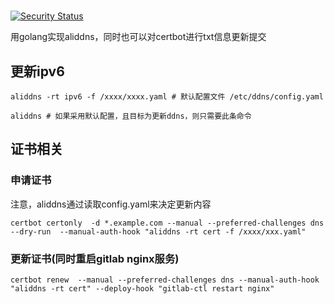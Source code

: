 #   
[![Security Status](https://www.murphysec.com/platform3/v31/badge/1726604684981915648.svg)](https://www.murphysec.com/console/report/1721468007020584960/1726604684981915648)

用golang实现aliddns，同时也可以对certbot进行txt信息更新提交

## 更新ipv6

```shell
aliddns -rt ipv6 -f /xxxx/xxxx.yaml # 默认配置文件 /etc/ddns/config.yaml
```

```shell
aliddns # 如果采用默认配置，且目标为更新ddns，则只需要此条命令
```

## 证书相关

### 申请证书

注意，aliddns通过读取config.yaml来决定更新内容

```shell
certbot certonly  -d *.example.com --manual --preferred-challenges dns --dry-run  --manual-auth-hook "aliddns -rt cert -f /xxxx/xxx.yaml"
```

### 更新证书(同时重启gitlab nginx服务)

```shell
certbot renew  --manual --preferred-challenges dns --manual-auth-hook "aliddns -rt cert" --deploy-hook "gitlab-ctl restart nginx"
```